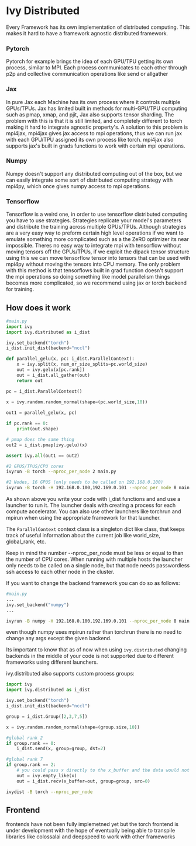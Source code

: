 # Ivy Distributed

Every Framework has its own implementation of distributed computing. This makes it hard to have a framework agnostic distributed framework. 

### Pytorch

Pytorch for example brings the idea of each GPU/TPU getting its own process, similar to MPI. Each process communicates to each other through p2p and collective communication operations like send or allgather

### Jax

In pure Jax each Machine has its own process where it controls multiple GPUs/TPUs. Jax has limited built in methods for multi-GPU/TPU computing such as pmap, xmap, and pjit, Jax also  supports tensor sharding. The problem with this is that it is still limited, and completely different to torch making it hard to integrate agnostic property's. A solution to this problem is mpi4jax, mpi4jax gives jax access to mpi operations, thus we can run jax with each GPU/TPU assigned its own process like torch. mpi4jax also supports jax's built in grads functions to work with certain mpi operations.

### Numpy

Numpy doesn't support any distributed computing out of the box, but we can easily integrate some sort of distributed computing strategy with mpi4py, which once gives numpy access to mpi operations.

### Tensorflow

Tensorflow is a weird one, in order to use tensorflow distributed computing you have to use strategies. Strategies replicate your model's parameters and distribute the training across multiple GPUs/TPUs. Although strategies are a very easy way to preform certain high level operations if we want to emulate something more complicated such as a the ZeRO optimizer its near impossible. Theres no easy way to integrate mpi with tensorflow without moving tensors off the GPUs/TPUs, if we exploit the dlpack tensor structure using this we can move tensorflow tensor into tensors that can be used with mpi4py without moving the tensors into CPU memory. The only problem with this method is that tensorflows built in grad function doesn't support the mpi operations so doing something like model parallelism things becomes more complicated, so we recommend using jax or torch backend for training.

## How does it work

```python
#main.py
import ivy
import ivy.distributed as i_dist

ivy.set_backend("torch")
i_dist.init_dist(backend="nccl")

def parallel_gelu(x, pc: i_dist.ParallelContext):
    x = ivy.split(x, num_or_size_splits=pc.world_size)
    out = ivy.gelu(x[pc.rank])
    out = i_dist.all_gather(out)
    return out

pc = i_dist.ParallelContext()
    
x = ivy.random.random_normal(shape=(pc.world_size,10))

out1 = parallel_gelu(x, pc)

if pc.rank == 0:
    print(out.shape)

# pmap does the same thing
out2 = i_dist.pmap(ivy.gelu)(x)

assert ivy.all(out1 == out2)
```

```bash
#2 GPUS/TPUS/CPU cores
ivyrun -B torch --nproc_per_node 2 main.py

#2 Nodes, 16 GPUS (only needs to be called on 192.168.0.100)
ivyrun -B torch -H 192.168.0.100,192.169.0.101 --nproc_per_node 8 main.py
```

As shown above you write your code with i_dist functions and  and use a launcher to run it. The launcher deals with creating a process for each compute accelerator. You can also use other launchers like torchrun and mpirun when using the appropriate framework for that launcher.

The `ParallelContext` context class is a singleton dict like class, that keeps track of useful information about the current job like world_size, global_rank, etc.

Keep in mind the number --nproc_per_node must be less or equal to than the number of CPU cores. When running with multiple hosts the launcher only needs to be called on a single node, but that node needs passwordless ssh access to each other node in the cluster.

If you want to change the backend framework you can do so as follows:

```python
#main.py
...
ivy.set_backend("numpy")
...
```
```bash
ivyrun -B numpy -H 192.168.0.100,192.169.0.101 --nproc_per_node 8 main.py
```

even though numpy uses mpirun rather than torchrun there is no need to change any args except the given backend.

Its important to know that as of now when using `ivy.distributed` changing backends in the middle of your code is not supported due to different frameworks using different launchers.

ivy.distributed also supports custom process groups:

```python
import ivy
import ivy.distributed as i_dist

ivy.set_backend("torch")
i_dist.init_dist(backend="nccl")

group = i_dist.Group([2,3,7,5])

x = ivy.random.random_normal(shape=(group.size,10))

#global rank 2
if group.rank == 0:
    i_dist.send(x, group=group, dst=2)

#global rank 7
if group.rank == 2:
    # you could pass x directly to the x_buffer and the data would not be over written
    out = ivy.empty_like(x)
    out = i_dist.recv(x_buffer=out, group=group, src=0)

```
```bash
ivydist -B torch --nproc_per_node 
```


## Frontend

frontends have not been fully implemetned yet but the torch frontend is under development with the hope of eventually being able to transpile libraries like colossalai and deepspeed to work with other frameworks